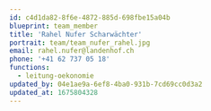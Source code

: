 ```yaml
---
id: c4d1da82-8f6e-4872-885d-698fbe15a04b
blueprint: team_member
title: 'Rahel Nufer Scharwächter'
portrait: team/team_nufer_rahel.jpg
email: rahel.nufer@landenhof.ch
phone: '+41 62 737 05 18'
functions:
  - leitung-oekonomie
updated_by: 04e1ae9a-6ef8-4ba0-931b-7cd69cc0d3a2
updated_at: 1675804328
---
```

